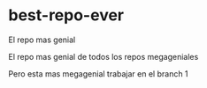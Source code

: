# best-repo-ever
El repo mas genial

El repo mas genial de todos los repos megageniales

Pero esta mas megagenial trabajar en el branch 1